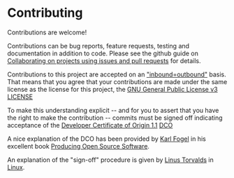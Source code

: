 # Contributing

Contributions are welcome!

Contributions can be bug reports, feature requests, testing and documentation
in addition to code. Please see the github guide on
[Collaborating on projects using issues and pull requests](https://help.github.com/categories/collaborating-on-projects-using-issues-and-pull-requests/) for details.

Contributions to this project are accepted on an
["inbound=outbound"](https://opensource.com/law/11/7/trouble-harmony-part-1) basis.
That means that you agree that your contributions are made under the
same license as the license for this project, the [GNU General Public License v3](https://www.gnu.org/licenses/gpl-3.0.html) [LICENSE](LICENSE)

To make this understanding explicit -- and for you to assert
that you have the right to make the contribution -- commits must be
signed off indicating acceptance of the
[Developer Certificate of Origin 1.1](http://developercertificate.org/) [DCO](DCO)

A nice explanation of the DCO has been provided by
[Karl Fogel](http://www.red-bean.com/kfogel/)
in his excellent book [Producing Open Source Software](http://producingoss.com/en/contributor-agreements.html#developer-certificate-of-origin).

An explanation of the "sign-off" procedure is given by
[Linus Torvalds](https://en.wikipedia.org/wiki/Linus_Torvalds) in [Linux](https://github.com/torvalds/linux/blob/master/Documentation/process/submitting-patches.rst#11-sign-your-work--the-developers-certificate-of-origin).
